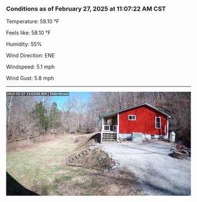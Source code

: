 ### Conditions as of February 27, 2025 at 11:07:22 AM CST 

Temperature: 58.10 &deg;F

Feels like: 58.10 &deg;F

Humidity: 55%

Wind Direction: ENE

Windspeed: 5.1 mph

Wind Gust: 5.8 mph

---

<img src="./images/latest.jpeg"/>

